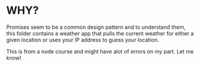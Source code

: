 WHY?
====

Promises seem to be a common design pattern and to understand them, this folder contains a weather app that pulls the current weather for either a given location or uses your IP address to guess your location.

This is from a node course and might have alot of errors on my part. Let me know!
